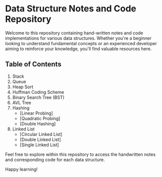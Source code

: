 # Data Structure Notes and Code Repository

Welcome to this repository containing hand-written notes and code implementations for various data structures. Whether you're a beginner looking to understand fundamental concepts or an experienced developer aiming to reinforce your knowledge, you'll find valuable resources here.

## Table of Contents
1. Stack
2. Queue
3. Heap Sort
4. Huffman Coding Scheme
5. Binary Search Tree (BST)
6. AVL Tree
7. Hashing
   - [Linear Probing]
   - [Quadratic Probing]
   - [Double Hashing]
8. Linked List
   - [Circular Linked List]
   - [Double Linked List]
   - [Single Linked List]

Feel free to explore  within this repository to access the handwritten notes and corresponding code for each data structure.

Happy learning!
